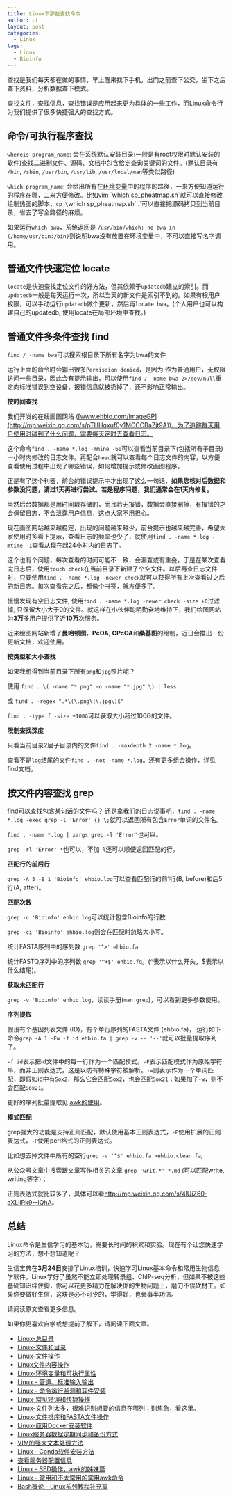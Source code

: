 ```yaml
---
title: Linux下那些查找命令
author: ct
layout: post
categories:
  - Linux
tags:
  - Linux
  - Bioinfo
---
```


查找是我们每天都在做的事情，早上醒来找下手机，出门之前查下公交，坐下之后查下资料，分析数据查下模式。

查找文件，查找信息，查找错误是应用起来更为具体的一些工作，而Linux命令行为我们提供了很多快捷强大的查找方式。

## 命令/可执行程序查找

`whereis program_name`: 会在系统默认安装目录(一般是有root权限时默认安装的软件)查找二进制文件、源码、文档中包含给定查询关键词的文件。(默认目录有 `/bin`, `/sbin`, `/usr/bin`, `/usr/lib`, `/usr/local/man`等类似路径)

`which program_name`: 会给出所有在[环境变量](http://mp.weixin.qq.com/s/poFpNHQgHDr0qr2wqfVNdw)中的程序的路径，一来方便知道运行的程序在哪，二来方便修改。比如[vim \`which sp_pheatmap.sh\`](https://mp.weixin.qq.com/s/_9LKs6t6rcjzokF_0gneSA)就可以直接修改绘制热图的脚本，`cp \`which sp_pheatmap.sh\` .`可以直接把源码拷贝到当前目录，省去了写全路径的麻烦。

如果运行`which bwa`，系统返回是 `/usr/bin/which: no bwa in (/home/usr/bin:/bin)`则说明bwa没有放置在环境变量中，不可以直接写名字调用。

## 普通文件快速定位 locate

`locate`是快速查找定位文件的好方法，但其依赖于`updatedb`建立的索引。而`updatedb`一般是每天运行一次，所以当天的新文件是索引不到的。如果有根用户权限，可以手动运行`updatedb`做个更新，然后再`locate bwa`。(个人用户也可以构建自己的updatedb, 使用locate在局部环境中查找。)

## 普通文件多条件查找 find

`find / -name bwa`可以搜索根目录下所有名字为bwa的文件

运行上面的命令时会输出很多`Permission denied`，是因为 作为普通用户，无权限访问一些目录，因此会有提示输出，可以使用`find / -name bwa 2>/dev/null`重定向标准错误到空设备，报错信息就被扔掉了，还不影响正常输出。

**按时间查找**

我们开发的在线画图网站 ([www.ehbio.com/ImageGP](http://mp.weixin.qq.com/s/pTHHqxuf0y1MCCCBaZjt9A))，为了追踪每天用户使用时碰到了什么问题，需要每天定时去查看日志。

这个命令`find . -name *.log -mmine -60`可以查看当前目录下(包括所有子目录)一小时内修改的日志文件。再配合`head`就可以查看每个日志文件的内容，以方便查看使用过程中出现了哪些错误，如何增加提示或修改画图程序。

正是有了这个利器，前台的错误提示中才出现了这么一句话，**如果您核对后数据和参数没问题，请过1天再进行尝试。若是程序问题，我们通常会在1天内修复。**

当然后台数据都是用时间戳存储的，而且若无报错，数据会直接删掉，有报错的才会保留日志，不会泄露用户信息，这点大家不用担心。

现在画图网站越来越稳定，出现的问题越来越少，前台提示也越来越完善，希望大家使用时多看下提示，查看日志的频率也少了，就使用`find . -name *.log -mtime -1`查看从现在起24小时内的日志了。

 这个也有个问题，每次查看的时间可能不一致，会漏查或有重叠，于是在某次查看完日志后，使用`touch check`在当前目录下新建了个空文件。以后再查日志文件时，只要使用`find . -name *.log -newer check`就可以获得所有上次查看过之后的新日志。每次查看完之后，都做个书签，就方便多了。

慢慢发现有空日志文件, 使用`find . -name *.log -newer check -size +0`过滤掉, 只保留大小大于0的文件。就这样在小伙伴聪明勤奋地维持下，我们绘图网站为**3万**多用户提供了近**10万**次服务。

近来绘图网站新增了**曼哈顿图**，**PcOA**, **CPcOA**和**桑基图**的绘制，近日会推出一份更新文档，欢迎使用。

**按类型和大小查找**

如果我想得到当前目录下所有`png`和`jpg`照片呢？ 

使用 `find . \( -name "*.png" -o -name "*.jpg" \) | less`

或 `find . -regex ".*\(\.png\|\.jpg\)$"`  


`find . -type f -size +100G`可以获取大小超过100G的文件。

**限制查找深度**

只看当前目录2层子目录内的文件`find . -maxdepth 2 -name *.log`。

查看不是`log`结尾的文件`find . -not -name *.log`。还有更多组合操作，详见find文档。

## 按文件内容查找 grep

find可以查找包含某句话的文件吗？ 还是拿我们的日志说事吧，`find . -name *.log -exec grep -l 'Error' {} \;`就可以返回所有包含`Error`单词的文件名。

`find . -name *.log | xargs grep -l 'Error'`也可以。

`grep -rl 'Error' *`也可以，不加`-l`还可以顺便返回匹配的行。

**匹配行的前后行**

`grep -A 5 -B 1 'Bioinfo' ehbio.log`可以查看匹配行的前1行(B, before)和后5行(A, after)。

**匹配次数**

`grep -c 'Bioinfo' ehbio.log`可以统计包含Bioinfo的行数

`grep -ci 'Bioinfo' ehbio.log`则会在匹配时忽略大小写。

统计FASTA序列中的序列数 `grep '^>' ehbio.fa`

统计FASTQ序列中的序列数 `grep '^+$' ehbio.fq`。(^表示以什么开头，$表示以什么结尾)。

**获取未匹配行**

`grep -v 'Bioinfo' ehbio.log`，读读手册(`man grep`)，可以看到更多参数使用。

**序列提取**

假设有个基因列表文件 (ID)，有个单行序列的FASTA文件 (ehbio.fa)， 运行如下命令`grep -A 1 -Fw -f id ehbio.fa | grep -v -- '--'`就可以批量提取序列了。

`-f id`表示把id文件中的每一行作为一个匹配模式。`-F`表示匹配模式作为原始字符串，而非正则表达式，这是以防有特殊字符被解析。`-w`则表示作为一个单词匹配，即假如id中有`Sox2`，那么它会匹配`Sox2`，也会匹配`Sox21`；如果加了`-w`，则不会匹配`Sox21`。

更好的序列批量提取见 [awk的使用](http://mp.weixin.qq.com/s/R1OHRhZoDJuAdyVdJr2xHg)。

**模式匹配**

grep强大的功能是支持正则匹配，默认使用基本正则表达式，`-E`使用扩展的正则表达式，`-P`使用perl格式的正则表达式。

比如想去掉文件中所有的空行`grep -v '^$' ehbio.fa >ehbio.clean.fa`;

从公众号文章中搜索跟文章写作相关的文章 `grep 'writ.*' *.md` (可以匹配write, writing等字)；

正则表达式就比较多了，具体可以看<http://mp.weixin.qq.com/s/4lUiZ60-aXLilRk9--iQhA>。

## 总结

Linux命令是生信学习的基本功，需要长时间的积累和实验。现在有个让您快速学习的方法，想不想知道呢？

生信宝典在**3月24日**安排了Linux培训，快速学习Linux基本命令和常用生物信息学软件。Linux学好了虽然不能立即处理转录组、ChIP-seq分析，但如果不被这些基础知识绊住脚，你可以花更多精力在解决你的生物问题上，磨刀不误砍材工。如果你要做好生信，这块是必不可少的，学得好，也会事半功倍。

请阅读原文查看更多信息。


如果你更喜欢自学或想提前了解下，请阅读下面文章。


* [Linux-总目录](http://mp.weixin.qq.com/s/hEYU80fPf1eD5OWL3fO4Bg)
* [Linux-文件和目录](http://mp.weixin.qq.com/s/yKP1Kboji9N4p2Sl1Ovj0Q)
* [Linux-文件操作](http://mp.weixin.qq.com/s/4bYMzJclf_xHpqdrlbvAdA)
* [Linux文件内容操作](http://mp.weixin.qq.com/s/QFgINAYcQA9kYYSA28wK-Q)
* [Linux-环境变量和可执行属性](http://mp.weixin.qq.com/s/poFpNHQgHDr0qr2wqfVNdw)
* [Linux - 管道、标准输入输出](http://mp.weixin.qq.com/s/zL9Mw_2ig48gHrIjKM0CMw)
* [Linux - 命令运行监测和软件安装](http://mp.weixin.qq.com/s/TNU7X2mhfVVffaJ7NRBuNA)
* [Linux-常见错误和快捷操作](http://mp.weixin.qq.com/s/cDIN4_R4nETEB5irmIGFAQ)
* [Linux-文件列太多，很难识别想要的信息在哪列；别焦急，看这里。](http://mp.weixin.qq.com/s/1QaroFE7AH1pREuq-k2YAw)
* [Linux-文件排序和FASTA文件操作](http://mp.weixin.qq.com/s/R1OHRhZoDJuAdyVdJr2xHg)
* [Linux-应用Docker安装软件](http://mp.weixin.qq.com/s/HLHiWMLaWtB7SOJe_jP3mA)
* [Linux服务器数据定期同步和备份方式](http://mp.weixin.qq.com/s/c2cspK5b4sQScWYMBtG63g)
* [VIM的强大文本处理方法](https://mp.weixin.qq.com/s/4lUiZ60-aXLilRk9--iQhA)
* [Linux - Conda软件安装方法](http://mp.weixin.qq.com/s/A4_j8ZbyprMr1TT_wgisQQ)
* [查看服务器配置信息](http://mp.weixin.qq.com/s/xq0JfkHJJeHQk1acjOAJUQ)
* [Linux - SED操作，awk的姊妹篇](http://mp.weixin.qq.com/s/cywkIeRbhkYTZvkwTeIVSA)
* [Linux - 常用和不太常用的实用awk命令](http://mp.weixin.qq.com/s/8wD14FXt7fLDo1BjJyT0ew)
* [Bash概论 - Linux系列教程补充篇](http://mp.weixin.qq.com/s/lWNp_6W_jLiogmtlk9nO2A)


